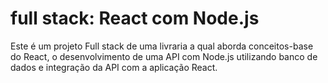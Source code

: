# full stack: React com Node.js

Este é um projeto Full stack de uma livraria a qual aborda conceitos-base do React, o desenvolvimento de uma API com Node.js utilizando banco de dados e integração da 
API com a aplicação React. 
